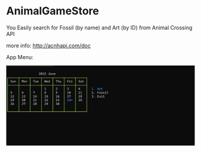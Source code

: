 # AnimalGameStore

You Easily search for Fossil (by name) and Art (by ID) from Animal Crossing API

more info: http://acnhapi.com/doc

App Menu:

![](https://github.com/vahidkianfar/AnimalGameStore/blob/master/AnimalGameStore/Gif/AnimalGameStore.gif)
